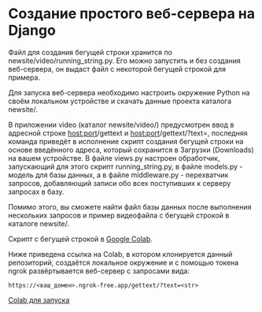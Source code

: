 # Создание простого веб-сервера на Django

Файл для создания бегущей строки хранится по newsite/video/running_string.py. Его можно запустить и без создания веб-сервера, он выдаст файл с некоторой бегущей строкой для примера.

Для запуска веб-сервера необходимо настроить окружение Python на своём локальном устройстве и скачать данные проекта каталога newsite/.

В приложении video (каталог newsite/video/) предусмотрен ввод в адресной строке <host:port>/gettext и <host:port>/gettext/?text=<str>, последняя команда приведёт в исполнение скрипт создания бегущей строки на основе введённого адреса, который сохранится в Загрузки (Downloads) на вашем устройстве. В файле views.py настроен обработчик, запускающий для этого скрипт running_string.py, в файле models.py - модель для базы данных, а в файле middleware.py - перехватчик запросов, добавляющий записи обо всех поступивших к серверу запросах в базу.

Помимо этого, вы сможете найти файл базы данных после выполнения нескольких запросов и пример видеофайла с бегущей строкой в каталоге newsite/.

Скрипт с бегущей строкой в [Google Colab](https://colab.research.google.com/drive/1-pj5-MJg6ArBEfI6db9Hc7vmjEuOvLv7?usp=sharing).

Ниже приведена ссылка на Colab, в котором клонируется данный репозиторий, создаётся локальное окружение и с помощью токена ngrok развёртывается веб-сервер с запросами вида:
```
https://<ваш_домен>.ngrok-free.app/gettext/?text=<str>
```

[Colab для запуска](https://colab.research.google.com/drive/1OdFF_TvSQtelLh9Vek2LlTC7H28AGnQr?usp=sharing)
